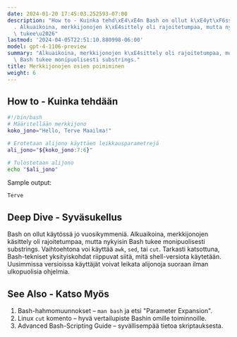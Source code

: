 ```yaml
---
date: 2024-01-20 17:45:03.252593-07:00
description: "How to - Kuinka tehd\xE4\xE4n Bash on ollut k\xE4yt\xF6ss\xE4 jo vuosikymmeni\xE4\
  . Alkuaikoina, merkkijonojen k\xE4sittely oli rajoitetumpaa, mutta nykyisin Bash\
  \ tukee\u2026"
lastmod: '2024-04-05T22:51:10.880998-06:00'
model: gpt-4-1106-preview
summary: "Alkuaikoina, merkkijonojen k\xE4sittely oli rajoitetumpaa, mutta nykyisin\
  \ Bash tukee monipuolisesti substrings."
title: Merkkijonojen osien poimiminen
weight: 6
---
```


## How to - Kuinka tehdään
```Bash
#!/bin/bash
# Määritellään merkkijono
koko_jono="Hello, Terve Maailma!"

# Erotetaan alijono käyttäen leikkausparametrejä
ali_jono="${koko_jono:7:6}"

# Tulostetaan alijono
echo "$ali_jono"
```

Sample output:
```
Terve
```

## Deep Dive - Syväsukellus
Bash on ollut käytössä jo vuosikymmeniä. Alkuaikoina, merkkijonojen käsittely oli rajoitetumpaa, mutta nykyisin Bash tukee monipuolisesti substrings. Vaihtoehtona voi käyttää `awk`, `sed`, tai `cut`. Tarkasti katsottuna, Bash-tekniset yksityiskohdat riippuvat siitä, mitä shell-versiota käytetään. Uusimmissa versioissa käyttäjät voivat leikata alijonoja suoraan ilman ulkopuolisia ohjelmia.

## See Also - Katso Myös
1. Bash-hahmomuunnokset – `man bash` ja etsi "Parameter Expansion".
2. Linux `cut` komento – hyvä vertailupiste Bashin omille toiminnoille.
3. Advanced Bash-Scripting Guide – syvällisempää tietoa skriptauksesta.
